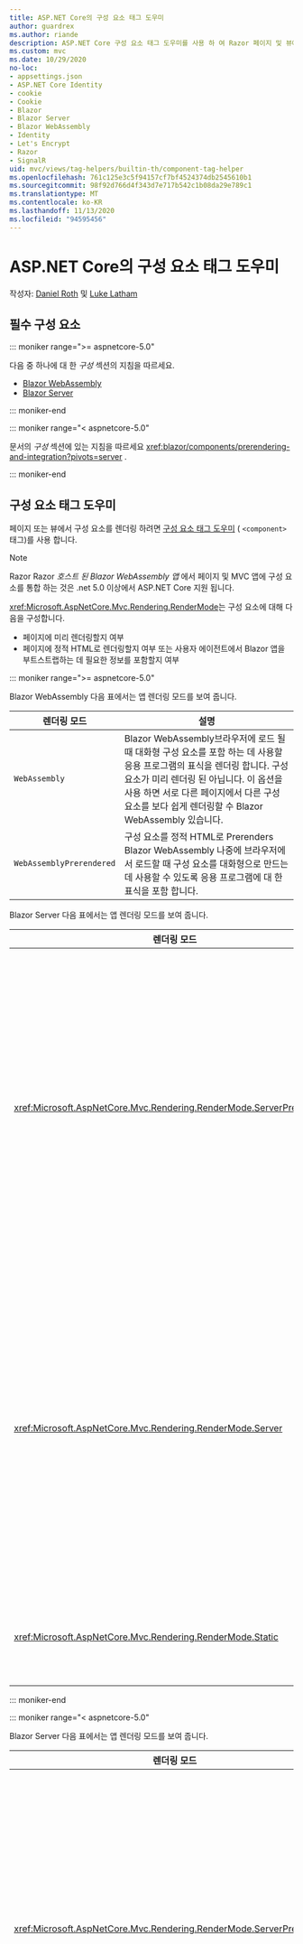 ```yaml
---
title: ASP.NET Core의 구성 요소 태그 도우미
author: guardrex
ms.author: riande
description: ASP.NET Core 구성 요소 태그 도우미를 사용 하 여 Razor 페이지 및 뷰에서 구성 요소를 렌더링 하는 방법을 알아봅니다.
ms.custom: mvc
ms.date: 10/29/2020
no-loc:
- appsettings.json
- ASP.NET Core Identity
- cookie
- Cookie
- Blazor
- Blazor Server
- Blazor WebAssembly
- Identity
- Let's Encrypt
- Razor
- SignalR
uid: mvc/views/tag-helpers/builtin-th/component-tag-helper
ms.openlocfilehash: 761c125e3c5f94157cf7bf4524374db2545610b1
ms.sourcegitcommit: 98f92d766d4f343d7e717b542c1b08da29e789c1
ms.translationtype: MT
ms.contentlocale: ko-KR
ms.lasthandoff: 11/13/2020
ms.locfileid: "94595456"
---
```

# <a name="component-tag-helper-in-aspnet-core"></a>ASP.NET Core의 구성 요소 태그 도우미

작성자: [Daniel Roth](https://github.com/danroth27) 및 [Luke Latham](https://github.com/guardrex)

## <a name="prerequisites"></a>필수 구성 요소

::: moniker range=">= aspnetcore-5.0"

다음 중 하나에 대 한 *구성* 섹션의 지침을 따르세요.

* [Blazor WebAssembly](xref:blazor/components/prerendering-and-integration?pivots=webassembly)
* [Blazor Server](xref:blazor/components/prerendering-and-integration?pivots=server)

::: moniker-end

::: moniker range="< aspnetcore-5.0"

문서의 *구성* 섹션에 있는 지침을 따르세요 <xref:blazor/components/prerendering-and-integration?pivots=server> .

::: moniker-end

## <a name="component-tag-helper"></a>구성 요소 태그 도우미

페이지 또는 뷰에서 구성 요소를 렌더링 하려면 [구성 요소 태그 도우미](xref:Microsoft.AspNetCore.Mvc.TagHelpers.ComponentTagHelper) ( `<component>` 태그)를 사용 합니다.

> [!NOTE]
> Razor Razor *호스트 된 Blazor WebAssembly 앱* 에서 페이지 및 MVC 앱에 구성 요소를 통합 하는 것은 .net 5.0 이상에서 ASP.NET Core 지원 됩니다.

<xref:Microsoft.AspNetCore.Mvc.Rendering.RenderMode>는 구성 요소에 대해 다음을 구성합니다.

* 페이지에 미리 렌더링할지 여부
* 페이지에 정적 HTML로 렌더링할지 여부 또는 사용자 에이전트에서 Blazor 앱을 부트스트랩하는 데 필요한 정보를 포함할지 여부

::: moniker range=">= aspnetcore-5.0"

Blazor WebAssembly 다음 표에서는 앱 렌더링 모드를 보여 줍니다.

| 렌더링 모드 | 설명 |
| ----------- | ----------- |
| `WebAssembly` | Blazor WebAssembly브라우저에 로드 될 때 대화형 구성 요소를 포함 하는 데 사용할 응용 프로그램의 표식을 렌더링 합니다. 구성 요소가 미리 렌더링 된 아닙니다. 이 옵션을 사용 하면 서로 다른 페이지에서 다른 구성 요소를 보다 쉽게 렌더링할 수 Blazor WebAssembly 있습니다. |
| `WebAssemblyPrerendered` | 구성 요소를 정적 HTML로 Prerenders Blazor WebAssembly 나중에 브라우저에서 로드할 때 구성 요소를 대화형으로 만드는 데 사용할 수 있도록 응용 프로그램에 대 한 표식을 포함 합니다. |

Blazor Server 다음 표에서는 앱 렌더링 모드를 보여 줍니다.

| 렌더링 모드 | 설명 |
| ----------- | ----------- |
| <xref:Microsoft.AspNetCore.Mvc.Rendering.RenderMode.ServerPrerendered> | 구성 요소를 정적 HTML에 렌더링하고 Blazor Server 앱의 마커를 포함합니다. 사용자 에이전트를 시작할 때 이 표식은 Blazor 앱을 부트스트랩하는 데 사용됩니다. |
| <xref:Microsoft.AspNetCore.Mvc.Rendering.RenderMode.Server> | Blazor Server 앱의 마커를 렌더링합니다. 구성 요소의 출력은 포함되지 않습니다. 사용자 에이전트를 시작할 때 이 표식은 Blazor 앱을 부트스트랩하는 데 사용됩니다. |
| <xref:Microsoft.AspNetCore.Mvc.Rendering.RenderMode.Static> | 구성 요소를 정적 HTML에 렌더링합니다. |

::: moniker-end

::: moniker range="< aspnetcore-5.0"

Blazor Server 다음 표에서는 앱 렌더링 모드를 보여 줍니다.

| 렌더링 모드 | 설명 |
| ----------- | ----------- |
| <xref:Microsoft.AspNetCore.Mvc.Rendering.RenderMode.ServerPrerendered> | 구성 요소를 정적 HTML에 렌더링하고 Blazor Server 앱의 마커를 포함합니다. 사용자 에이전트를 시작할 때 이 표식은 Blazor 앱을 부트스트랩하는 데 사용됩니다. |
| <xref:Microsoft.AspNetCore.Mvc.Rendering.RenderMode.Server> | Blazor Server 앱의 마커를 렌더링합니다. 구성 요소의 출력은 포함되지 않습니다. 사용자 에이전트를 시작할 때 이 표식은 Blazor 앱을 부트스트랩하는 데 사용됩니다. |
| <xref:Microsoft.AspNetCore.Mvc.Rendering.RenderMode.Static> | 구성 요소를 정적 HTML에 렌더링합니다. |

::: moniker-end

추가 특성은 다음과 같습니다.

* 여러 구성 요소를 렌더링 하 Razor 는 여러 구성 요소가 허용 됩니다.
* 앱이 시작 된 후에는 구성 요소를 동적으로 렌더링할 수 없습니다.
* 페이지 및 뷰에서 구성 요소를 사용할 수 있지만 반대의 경우는 그렇지 않습니다. 구성 요소는 부분 보기 및 섹션과 같은 보기 및 페이지 관련 기능을 사용할 수 없습니다. 구성 요소의 부분 뷰에서 논리를 사용 하려면 부분 뷰 논리를 구성 요소로 구분 합니다.
* 정적 HTML 페이지에서 서버 구성 요소를 렌더링할 수는 없습니다.

다음 구성 요소 태그 도우미는 `Counter` Blazor Server 를 사용 하 여 응용 프로그램의 페이지 또는 뷰에서 구성 요소를 렌더링 합니다 `ServerPrerendered` .

```cshtml
@addTagHelper *, Microsoft.AspNetCore.Mvc.TagHelpers
@using {APP ASSEMBLY}.Pages

...

<component type="typeof(Counter)" render-mode="ServerPrerendered" />
```

위의 예제에서는 `Counter` 구성 요소가 앱의 *Pages* 폴더에 있다고 가정 합니다. 자리 표시자는 `{APP ASSEMBLY}` 응용 프로그램의 어셈블리 이름입니다 (예: `@using BlazorSample.Pages` `@using BlazorSample.Client.Pages` 호스팅된 솔루션의 또는 Blazor ).

구성 요소 태그 도우미는 구성 요소에 매개 변수를 전달할 수도 있습니다. `ColorfulCheckbox`확인란 레이블의 색 및 크기를 설정 하는 다음 구성 요소를 고려 합니다.

```razor
<label style="font-size:@(Size)px;color:@Color">
    <input @bind="Value"
           id="survey" 
           name="blazor" 
           type="checkbox" />
    Enjoying Blazor?
</label>

@code {
    [Parameter]
    public bool Value { get; set; }

    [Parameter]
    public int Size { get; set; } = 8;

    [Parameter]
    public string Color { get; set; }

    protected override void OnInitialized()
    {
        Size += 10;
    }
}
```

`Size`( `int` ) 및 `Color` ( `string` ) [구성 요소 매개 변수](xref:blazor/components/index#component-parameters) 는 구성 요소 태그 도우미를 통해 설정할 수 있습니다.

```cshtml
@addTagHelper *, Microsoft.AspNetCore.Mvc.TagHelpers
@using {APP ASSEMBLY}.Shared

...

<component type="typeof(ColorfulCheckbox)" render-mode="ServerPrerendered" 
    param-Size="14" param-Color="@("blue")" />
```

위의 예제에서는 `ColorfulCheckbox` 구성 요소가 앱의 *공유* 폴더에 있는 것으로 가정 합니다. 자리 표시자 `{APP ASSEMBLY}`는 앱의 어셈블리 이름입니다(예: `@using BlazorSample.Shared`).

페이지 또는 뷰에서 렌더링 되는 HTML은 다음과 같습니다.

```html
<label style="font-size:24px;color:blue">
    <input id="survey" name="blazor" type="checkbox">
    Enjoying Blazor?
</label>
```

앞의 예제에서와 같이 따옴표 붙은 문자열을 전달 하려면 [명시적 Razor 식이](xref:mvc/views/razor#explicit-razor-expressions)필요 `param-Color` 합니다. Razor특성이 형식이 기 때문에 형식 값에 대 한 구문 분석 동작은 `string` 특성에 적용 되지 않습니다 `param-*` `object` .

다음을 제외 하 고 모든 형식의 매개 변수가 지원 됩니다.

* 제네릭 매개 변수입니다.
* Serialize 할 수 없는 매개 변수입니다.
* 컬렉션 매개 변수의 상속입니다.
* 형식이 Blazor WebAssembly 앱 외부에서 정의 되거나 지연 로드 된 어셈블리 내에 정의 된 매개 변수입니다.

매개 변수 형식은 JSON serializable 이어야 합니다 .이는 일반적으로 형식에 기본 생성자와 설정 가능한 속성이 있어야 함을 의미 합니다. 예를 들어 `Size` `Color` 및의 형식이 `Size` `Color` `int` `string` JSON serializer에서 지원 되는 기본 형식 (및) 이기 때문에 앞의 예제에서 및에 대 한 값을 지정할 수 있습니다.

다음 예제에서는 클래스 개체가 구성 요소에 전달 됩니다.

*MyClass.cs* :

```csharp
public class MyClass
{
    public MyClass()
    {
    }

    public int MyInt { get; set; } = 999;
    public string MyString { get; set; } = "Initial value";
}
```

**클래스에는 매개 변수가 없는 public 생성자가 있어야 합니다.**

*Shared/MyComponent* :

```razor
<h2>MyComponent</h2>

<p>Int: @MyObject.MyInt</p>
<p>String: @MyObject.MyString</p>

@code
{
    [Parameter]
    public MyClass MyObject { get; set; }
}
```

*Pages/m* :

```cshtml
@addTagHelper *, Microsoft.AspNetCore.Mvc.TagHelpers
@using {APP ASSEMBLY}
@using {APP ASSEMBLY}.Shared

...

@{
    var myObject = new MyClass();
    myObject.MyInt = 7;
    myObject.MyString = "Set by MyPage";
}

<component type="typeof(MyComponent)" render-mode="ServerPrerendered" 
    param-MyObject="@myObject" />
```

위의 예제에서는 `MyComponent` 구성 요소가 앱의 *공유* 폴더에 있는 것으로 가정 합니다. 자리 표시자는 `{APP ASSEMBLY}` 응용 프로그램의 어셈블리 이름 (예: `@using BlazorSample` 및)입니다 `@using BlazorSample.Shared` . `MyClass` 는 응용 프로그램의 네임 스페이스에 있습니다.

## <a name="additional-resources"></a>추가 자료

* <xref:Microsoft.AspNetCore.Mvc.TagHelpers.ComponentTagHelper>
* <xref:mvc/views/tag-helpers/intro>
* <xref:blazor/components/index>
